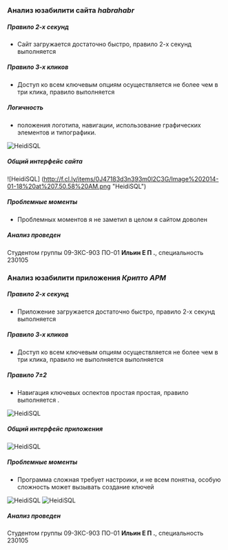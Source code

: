 ### Анализ юзабилити сайта *habrahabr*

##### Правило 2-х секунд
 - Сайт загружается достаточно быстро, правило 2-х секунд выполняется

##### Правило 3-х кликов
 - Доступ ко всем ключевым опциям осуществляется не более чем в три клика, правило выполняется

##### Логичность
 - положения логотипа, навигации, использование графических элементов и типографики.

![HeidiSQL](http://f.cl.ly/items/39183D431H261u2L3Y3c/Image%202014-01-18%20at%207.56.00%20AM.png "HeidiSQL")

##### Общий интерфейc сайта
![HeidiSQL] (http://f.cl.ly/items/0J47183d3n393m0l2C3G/Image%202014-01-18%20at%207.50.58%20AM.png "HeidiSQL")

##### Проблемные моменты
 - Проблемных моментов я не заметил в целом я сайтом доволен 

##### Анализ проведен
Студентом группы 09-ЗКС-903 ПО-01 **Ильин Е П .**, специальность 230105

### Анализ юзабилити приложения *Крипто APM*

##### Правило 2-х секунд
 - Приложение загружается достаточно быстро, правило 2-х секунд выполняется

##### Правило 3-х кликов
 - Доступ ко всем ключевым опциям осуществляется не более чем в три клика, правило не выполняется выполняется

##### Правило 7±2
 - Навигация ключевых оспектов простая простая, правило выполняется .

![HeidiSQL](http://f.cl.ly/items/0E2r122W0t2J3Q1d0j1F/Image%202014-01-18%20at%208.30.38%20AM.png "HeidiSQL")

##### Общий интерфейс приложения
![HeidiSQL](http://f.cl.ly/items/1z2y1s2S3p423G0f0d1l/Image%202014-01-18%20at%208.32.00%20AM.png "HeidiSQL")

##### Проблемные моменты
 - Программа сложная требует настроики, и не всем понятна, особую сложность может вызывать создание ключей

![HeidiSQL](http://f.cl.ly/items/1Q0D3m1J1m1F1T3N4247/Image%202014-01-18%20at%208.45.51%20AM.png "HeidiSQL")
![HeidiSQL](http://f.cl.ly/items/2H2w2U0b2m1a2s2a0i1C/Image%202014-01-18%20at%208.46.32%20AM.png "HeidiSQL")

##### Анализ проведен
Студентом группы 09-ЗКС-903 ПО-01 **Ильин Е П .**, специальность 230105
